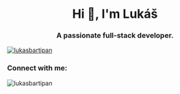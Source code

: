 <h1 align="center">Hi 👋, I'm Lukáš</h1>
<h3 align="center">A passionate full-stack developer.</h3>

<p align="left"> <a href="https://github.com/ryo-ma/github-profile-trophy"><img src="https://github-profile-trophy.vercel.app/?username=lukasbartipan" alt="lukasbartipan" /></a> </p>

<h3 align="left">Connect with me:</h3>
<p align="left">
</p>

<p><img align="center" src="https://github-readme-stats.vercel.app/api/top-langs?username=lukasbartipan&show_icons=true&locale=en&layout=compact" alt="lukasbartipan" /></p>
